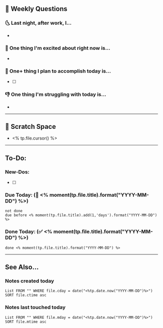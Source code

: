 ## 📅 Weekly Questions
### 🌜 Last night, after work, I...
- 

### 🙌 One thing I'm excited about right now is...
- 

### 🚀 One+ thing I plan to accomplish today is...
- [ ] 

### 👎 One thing I'm struggling with today is...
- 

---

## 📝 Scratch Space
- <% tp.file.cursor() %>

---
## To-Do:
### New-Dos:
- [ ] 

### Due Today: (📅 <% moment(tp.file.title).format("YYYY-MM-DD") %>)

```tasks
not done
due before <% moment(tp.file.title).add(1,'days').format("YYYY-MM-DD") %>
```

### Done Today: (✅ <% moment(tp.file.title).format("YYYY-MM-DD") %>)

```tasks
done <% moment(tp.file.title).format("YYYY-MM-DD") %>
```

---
## See Also...
### Notes created today
```dataview
List FROM "" WHERE file.cday = date("<%tp.date.now("YYYY-MM-DD")%>") SORT file.ctime asc
```

### Notes last touched today
```dataview
List FROM "" WHERE file.mday = date("<%tp.date.now("YYYY-MM-DD")%>") SORT file.mtime asc
```